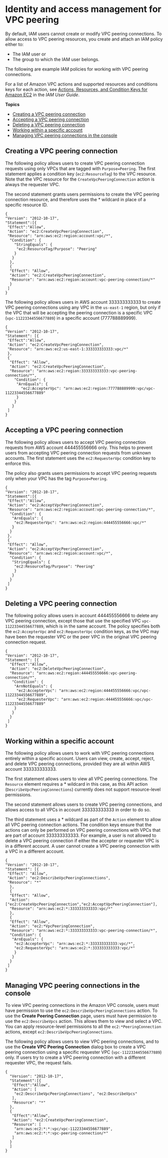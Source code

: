 # Identity and access management for VPC peering<a name="security-iam"></a>

By default, IAM users cannot create or modify VPC peering connections\. To allow access to VPC peering resources, you create and attach an IAM policy either to:
+  The IAM user or 
+  The group to which the IAM user belongs\. 

The following are example IAM policies for working with VPC peering connections\.

For a list of Amazon VPC actions and supported resources and conditions keys for each action, see [Actions, Resources, and Condition Keys for Amazon EC2](https://docs.aws.amazon.com/IAM/latest/UserGuide/list_amazonec2.html) in the *IAM User Guide*\.

**Topics**
+ [Creating a VPC peering connection](#vpc-peering-iam-create)
+ [Accepting a VPC peering connection](#vpc-peering-iam-accept)
+ [Deleting a VPC peering connection](#vpc-peering-iam-delete)
+ [Working within a specific account](#vpc-peering-iam-account)
+ [Managing VPC peering connections in the console](#peering-connection-console-iam)

## Creating a VPC peering connection<a name="vpc-peering-iam-create"></a>

The following policy allows users to create VPC peering connection requests using only VPCs that are tagged with `Purpose=Peering`\. The first statement applies a condition key \(`ec2:ResourceTag`\) to the VPC resource\. Note that the VPC resource for the `CreateVpcPeeringConnection` action is always the requester VPC\. 

The second statement grants users permissions to create the VPC peering connection resource, and therefore uses the \* wildcard in place of a specific resource ID\. 

```
{
"Version": "2012-10-17",
"Statement":[{
 "Effect":"Allow",
 "Action": "ec2:CreateVpcPeeringConnection",
 "Resource": "arn:aws:ec2:region:account:vpc/*",
  "Condition": {
    "StringEquals": {
     "ec2:ResourceTag/Purpose": "Peering"
    }
   }
  },
  {
  "Effect": "Allow",
  "Action": "ec2:CreateVpcPeeringConnection",
  "Resource": "arn:aws:ec2:region:account:vpc-peering-connection/*"
  }
 ]
}
```

The following policy allows users in AWS account 333333333333 to create VPC peering connections using any VPC in the `us-east-1` region, but only if the VPC that will be accepting the peering connection is a specific VPC \(`vpc-11223344556677889`\) in a specific account \(777788889999\)\. 

```
{
"Version": "2012-10-17",
"Statement": [{
 "Effect":"Allow",
 "Action": "ec2:CreateVpcPeeringConnection",
 "Resource": "arn:aws:ec2:us-east-1:333333333333:vpc/*"
 },
 {
  "Effect": "Allow",
  "Action": "ec2:CreateVpcPeeringConnection",
  "Resource": "arn:aws:ec2:region:333333333333:vpc-peering-connection/*",
    "Condition": {
     "ArnEquals": {
       "ec2:AccepterVpc": "arn:aws:ec2:region:777788889999:vpc/vpc-11223344556677889"
     }
    }
   }
 ]
}
```

## Accepting a VPC peering connection<a name="vpc-peering-iam-accept"></a>

The following policy allows users to accept VPC peering connection requests from AWS account 444455556666 only\. This helps to prevent users from accepting VPC peering connection requests from unknown accounts\. The first statement uses the `ec2:RequesterVpc` condition key to enforce this\. 

The policy also grants users permissions to accept VPC peering requests only when your VPC has the tag `Purpose=Peering`\. 

```
{
"Version": "2012-10-17",
"Statement":[{
 "Effect":"Allow",
 "Action": "ec2:AcceptVpcPeeringConnection",
 "Resource": "arn:aws:ec2:region:account:vpc-peering-connection/*",
  "Condition": {
   "ArnEquals": {
    "ec2:RequesterVpc": "arn:aws:ec2:region:444455556666:vpc/*"
   }
  }
 },
 {
 "Effect": "Allow",
 "Action": "ec2:AcceptVpcPeeringConnection",
 "Resource": "arn:aws:ec2:region:account:vpc/*",
  "Condition": {
   "StringEquals": {
    "ec2:ResourceTag/Purpose": "Peering"
    }
   }
  }
 ]
}
```

## Deleting a VPC peering connection<a name="vpc-peering-iam-delete"></a>

The following policy allows users in account 444455556666 to delete any VPC peering connection, except those that use the specified VPC `vpc-11223344556677889`, which is in the same account\. The policy specifies both the `ec2:AccepterVpc` and `ec2:RequesterVpc` condition keys, as the VPC may have been the requester VPC or the peer VPC in the original VPC peering connection request\. 

```
{
"Version": "2012-10-17",
"Statement": [{
  "Effect":"Allow",
  "Action": "ec2:DeleteVpcPeeringConnection",
  "Resource": "arn:aws:ec2:region:444455556666:vpc-peering-connection/*",
   "Condition": {
    "ArnNotEquals": {
     "ec2:AccepterVpc": "arn:aws:ec2:region:444455556666:vpc/vpc-11223344556677889",
     "ec2:RequesterVpc": "arn:aws:ec2:region:444455556666:vpc/vpc-11223344556677889"
    }
   }
  }
 ]
}
```

## Working within a specific account<a name="vpc-peering-iam-account"></a>

The following policy allows users to work with VPC peering connections entirely within a specific account\. Users can view, create, accept, reject, and delete VPC peering connections, provided they are all within AWS account 333333333333\. 

The first statement allows users to view all VPC peering connections\. The `Resource` element requires a \* wildcard in this case, as this API action \(`DescribeVpcPeeringConnections`\) currently does not support resource\-level permissions\.

The second statement allows users to create VPC peering connections, and allows access to all VPCs in account 333333333333 in order to do so\. 

The third statement uses a \* wildcard as part of the `Action` element to allow all VPC peering connection actions\. The condition keys ensure that the actions can only be performed on VPC peering connections with VPCs that are part of account 333333333333\. For example, a user is not allowed to delete a VPC peering connection if either the accepter or requester VPC is in a different account\. A user cannot create a VPC peering connection with a VPC in a different account\.

```
{
"Version": "2012-10-17",
"Statement": [{
 "Effect": "Allow",
 "Action": "ec2:DescribeVpcPeeringConnections",
 "Resource": "*"
  },
  {
  "Effect": "Allow",
  "Action": ["ec2:CreateVpcPeeringConnection","ec2:AcceptVpcPeeringConnection"],
  "Resource": "arn:aws:ec2:*:333333333333:vpc/*"
  },
  {
  "Effect": "Allow",
  "Action": "ec2:*VpcPeeringConnection",
  "Resource": "arn:aws:ec2:*:333333333333:vpc-peering-connection/*",
  "Condition": {
   "ArnEquals": {
    "ec2:AccepterVpc": "arn:aws:ec2:*:333333333333:vpc/*",
    "ec2:RequesterVpc": "arn:aws:ec2:*:333333333333:vpc/*"
    }
   }
  }
 ]
}
```

## Managing VPC peering connections in the console<a name="peering-connection-console-iam"></a>

To view VPC peering connections in the Amazon VPC console, users must have permission to use the `ec2:DescribeVpcPeeringConnections` action\. To use the **Create Peering Connection** page, users must have permission to use the `ec2:DescribeVpcs` action\. This allows them to view and select a VPC\. You can apply resource\-level permissions to all the `ec2:*PeeringConnection` actions, except `ec2:DescribeVpcPeeringConnections`\. 

The following policy allows users to view VPC peering connections, and to use the **Create VPC Peering Connection** dialog box to create a VPC peering connection using a specific requester VPC \(`vpc-11223344556677889`\) only\. If users try to create a VPC peering connection with a different requester VPC, the request fails\.

```
{
  "Version": "2012-10-17",
  "Statement":[{
   "Effect":"Allow",
   "Action": [
    "ec2:DescribeVpcPeeringConnections", "ec2:DescribeVpcs"
   ],
   "Resource": "*"
  },
  {
   "Effect":"Allow",
   "Action": "ec2:CreateVpcPeeringConnection",
   "Resource": [
    "arn:aws:ec2:*:*:vpc/vpc-11223344556677889",
    "arn:aws:ec2:*:*:vpc-peering-connection/*"
   ]
  }
  ]
}
```